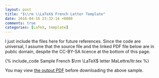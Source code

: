 ```yaml
---
layout: post
title: "$\\rm \\LaTeX$ French Letter Template"
date: 2016-04-16 23:32:14 +0800
comments: true
categories: [LaTeX, template]
---
```


I just include the files here for future references.  Since the code
are universal, I assume that the source file and the linked PDF file
below are in public domain, despite the CC-BY-SA licence at the bottom
of this page.

{% include_code Sample French $\rm \LaTeX$ letter MaLettre/ltr.tex %}

You may view [the output PDF][pdf] before downloading the above
sample.

[pdf]: /downloads/ltr.pdf
